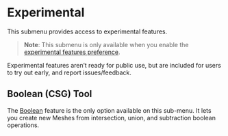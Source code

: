 # Experimental

This submenu provides access to experimental features.

> **Note**: This submenu is only available when you enable the [experimental features preference](preferences.md#experimental).

Experimental features aren’t ready for public use, but are included for users to try out early, and report issues/feedback. 

## Boolean (CSG) Tool

The [Boolean](boolean.md) feature is the only option available on this sub-menu. It lets you create new Meshes from intersection, union, and subtraction boolean operations.

